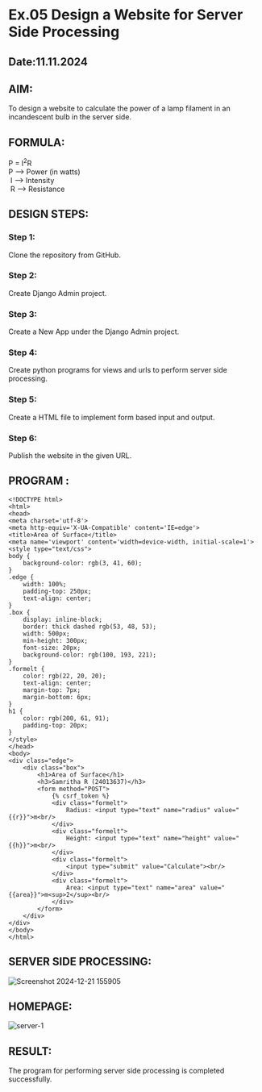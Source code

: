 # Ex.05 Design a Website for Server Side Processing
## Date:11.11.2024

## AIM:
 To design a website to calculate the power of a lamp filament in an incandescent bulb in the server side. 


## FORMULA:
P = I<sup>2</sup>R
<br> P --> Power (in watts)
<br> I --> Intensity
<br> R --> Resistance

## DESIGN STEPS:

### Step 1:
Clone the repository from GitHub.

### Step 2:
Create Django Admin project.

### Step 3:
Create a New App under the Django Admin project.

### Step 4:
Create python programs for views and urls to perform server side processing.

### Step 5:
Create a HTML file to implement form based input and output.

### Step 6:
Publish the website in the given URL.

## PROGRAM :
```
<!DOCTYPE html>
<html>
<head>
<meta charset='utf-8'>
<meta http-equiv='X-UA-Compatible' content='IE=edge'>
<title>Area of Surface</title>
<meta name='viewport' content='width=device-width, initial-scale=1'>
<style type="text/css">
body {
    background-color: rgb(3, 41, 60);
}
.edge {
    width: 100%;
    padding-top: 250px;
    text-align: center;
}
.box {
    display: inline-block;
    border: thick dashed rgb(53, 48, 53);
    width: 500px;
    min-height: 300px;
    font-size: 20px;
    background-color: rgb(100, 193, 221);
}
.formelt {
    color: rgb(22, 20, 20);
    text-align: center;
    margin-top: 7px;
    margin-bottom: 6px;
}
h1 {
    color: rgb(200, 61, 91);
    padding-top: 20px;
}
</style>
</head>
<body>
<div class="edge">
    <div class="box">
        <h1>Area of Surface</h1>
        <h3>Samritha R (24013637)</h3>
        <form method="POST">
            {% csrf_token %}
            <div class="formelt">
                Radius: <input type="text" name="radius" value="{{r}}">m<br/>
            </div>
            <div class="formelt">
                Height: <input type="text" name="height" value="{{h}}">m<br/>
            </div>
            <div class="formelt">
                <input type="submit" value="Calculate"><br/>
            </div>
            <div class="formelt">
                Area: <input type="text" name="area" value="{{area}}">m<sup>2</sup><br/>
            </div>
        </form>
    </div>
</div>
</body>
</html>
```

## SERVER SIDE PROCESSING:
![Screenshot 2024-12-21 155905](https://github.com/user-attachments/assets/0cd888b8-44ef-4bbc-90df-a96807152619)



## HOMEPAGE:
![server-1](https://github.com/user-attachments/assets/27249bc9-8146-4d9c-9b55-0774e4bfbf1f)



## RESULT:
The program for performing server side processing is completed successfully.
